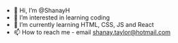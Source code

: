 - 👋 Hi, I’m @ShanayH
- 👀 I’m interested in learning coding
- 🌱 I’m currently learning HTML, CSS, JS and React 
- 📫 How to reach me - email shanay.taylor@hotmail.com 

<!---
ShanayH/ShanayH is a ✨ special ✨ repository because its `README.md` (this file) appears on your GitHub profile.
You can click the Preview link to take a look at your changes.
--->
